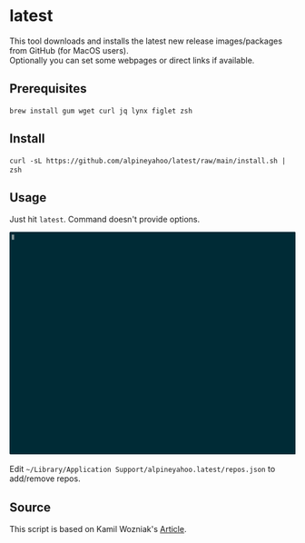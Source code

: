 # latest
This tool downloads and installs the latest new release images/packages from GitHub (for MacOS users).<br>
Optionally you can set some webpages or direct links if available.
## Prerequisites
```shell
brew install gum wget curl jq lynx figlet zsh
```
## Install
```shell
curl -sL https://github.com/alpineyahoo/latest/raw/main/install.sh | zsh
```
## Usage
Just hit `latest`. Command doesn't provide options.

![usage](usage.gif)

Edit `~/Library/Application Support/alpineyahoo.latest/repos.json` to add/remove repos.

## Source
This script is based on Kamil Wozniak's [Article](https://smarterco.de/download-latest-version-from-github-with-curl/).
